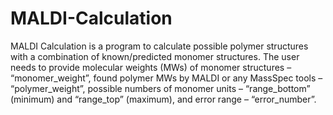 # MALDI-Calculation

MALDI Calculation is a program to calculate possible polymer structures with a combination of known/predicted monomer structures. The user needs to provide molecular weights (MWs) of monomer structures – “monomer_weight”, found polymer MWs by MALDI or any MassSpec tools – “polymer_weight”, possible numbers of monomer units – “range_bottom” (minimum) and “range_top” (maximum), and error range – “error_number”.
